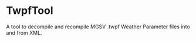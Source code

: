 # TwpfTool
 A tool to decompile and recompile MGSV .twpf Weather Parameter files into and from XML.
